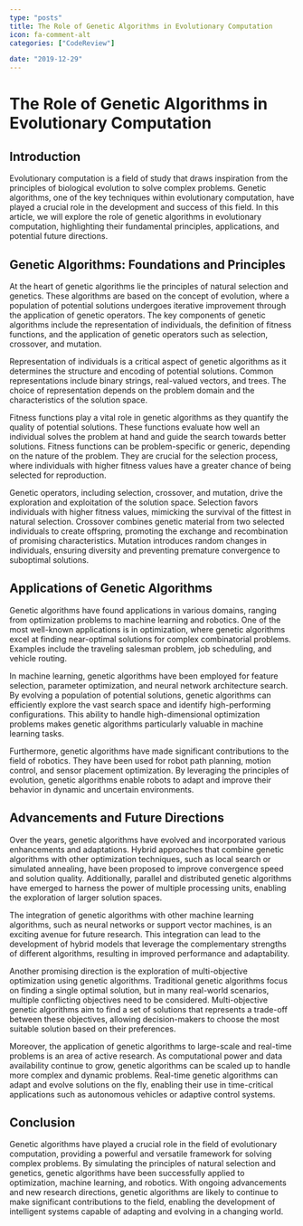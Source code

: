 ```yaml
---
type: "posts"
title: The Role of Genetic Algorithms in Evolutionary Computation
icon: fa-comment-alt
categories: ["CodeReview"]

date: "2019-12-29"
---
```




# The Role of Genetic Algorithms in Evolutionary Computation

## Introduction

Evolutionary computation is a field of study that draws inspiration from the principles of biological evolution to solve complex problems. Genetic algorithms, one of the key techniques within evolutionary computation, have played a crucial role in the development and success of this field. In this article, we will explore the role of genetic algorithms in evolutionary computation, highlighting their fundamental principles, applications, and potential future directions.

## Genetic Algorithms: Foundations and Principles

At the heart of genetic algorithms lie the principles of natural selection and genetics. These algorithms are based on the concept of evolution, where a population of potential solutions undergoes iterative improvement through the application of genetic operators. The key components of genetic algorithms include the representation of individuals, the definition of fitness functions, and the application of genetic operators such as selection, crossover, and mutation.

Representation of individuals is a critical aspect of genetic algorithms as it determines the structure and encoding of potential solutions. Common representations include binary strings, real-valued vectors, and trees. The choice of representation depends on the problem domain and the characteristics of the solution space.

Fitness functions play a vital role in genetic algorithms as they quantify the quality of potential solutions. These functions evaluate how well an individual solves the problem at hand and guide the search towards better solutions. Fitness functions can be problem-specific or generic, depending on the nature of the problem. They are crucial for the selection process, where individuals with higher fitness values have a greater chance of being selected for reproduction.

Genetic operators, including selection, crossover, and mutation, drive the exploration and exploitation of the solution space. Selection favors individuals with higher fitness values, mimicking the survival of the fittest in natural selection. Crossover combines genetic material from two selected individuals to create offspring, promoting the exchange and recombination of promising characteristics. Mutation introduces random changes in individuals, ensuring diversity and preventing premature convergence to suboptimal solutions.

## Applications of Genetic Algorithms

Genetic algorithms have found applications in various domains, ranging from optimization problems to machine learning and robotics. One of the most well-known applications is in optimization, where genetic algorithms excel at finding near-optimal solutions for complex combinatorial problems. Examples include the traveling salesman problem, job scheduling, and vehicle routing.

In machine learning, genetic algorithms have been employed for feature selection, parameter optimization, and neural network architecture search. By evolving a population of potential solutions, genetic algorithms can efficiently explore the vast search space and identify high-performing configurations. This ability to handle high-dimensional optimization problems makes genetic algorithms particularly valuable in machine learning tasks.

Furthermore, genetic algorithms have made significant contributions to the field of robotics. They have been used for robot path planning, motion control, and sensor placement optimization. By leveraging the principles of evolution, genetic algorithms enable robots to adapt and improve their behavior in dynamic and uncertain environments.

## Advancements and Future Directions

Over the years, genetic algorithms have evolved and incorporated various enhancements and adaptations. Hybrid approaches that combine genetic algorithms with other optimization techniques, such as local search or simulated annealing, have been proposed to improve convergence speed and solution quality. Additionally, parallel and distributed genetic algorithms have emerged to harness the power of multiple processing units, enabling the exploration of larger solution spaces.

The integration of genetic algorithms with other machine learning algorithms, such as neural networks or support vector machines, is an exciting avenue for future research. This integration can lead to the development of hybrid models that leverage the complementary strengths of different algorithms, resulting in improved performance and adaptability.

Another promising direction is the exploration of multi-objective optimization using genetic algorithms. Traditional genetic algorithms focus on finding a single optimal solution, but in many real-world scenarios, multiple conflicting objectives need to be considered. Multi-objective genetic algorithms aim to find a set of solutions that represents a trade-off between these objectives, allowing decision-makers to choose the most suitable solution based on their preferences.

Moreover, the application of genetic algorithms to large-scale and real-time problems is an area of active research. As computational power and data availability continue to grow, genetic algorithms can be scaled up to handle more complex and dynamic problems. Real-time genetic algorithms can adapt and evolve solutions on the fly, enabling their use in time-critical applications such as autonomous vehicles or adaptive control systems.

## Conclusion

Genetic algorithms have played a crucial role in the field of evolutionary computation, providing a powerful and versatile framework for solving complex problems. By simulating the principles of natural selection and genetics, genetic algorithms have been successfully applied to optimization, machine learning, and robotics. With ongoing advancements and new research directions, genetic algorithms are likely to continue to make significant contributions to the field, enabling the development of intelligent systems capable of adapting and evolving in a changing world.